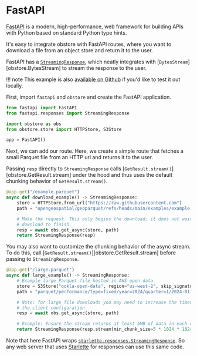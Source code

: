 # FastAPI

[FastAPI](https://fastapi.tiangolo.com/) is a modern, high-performance, web framework for building APIs with Python based on standard Python type hints.

It's easy to integrate obstore with FastAPI routes, where you want to download a file from an object store and return it to the user.

FastAPI has a [`StreamingResponse`](https://fastapi.tiangolo.com/advanced/custom-response/#streamingresponse), which neatly integrates with [`BytesStream`][obstore.BytesStream] to stream the response to the user.

!!! note
    This example is also [available on Github](https://github.com/developmentseed/obstore/blob/main/examples/fastapi-example/README.md) if you'd like to test it out locally.

First, import `fastapi` and `obstore` and create the FastAPI application.

```py
from fastapi import FastAPI
from fastapi.responses import StreamingResponse

import obstore as obs
from obstore.store import HTTPStore, S3Store

app = FastAPI()
```

Next, we can add our route. Here, we create a simple route that fetches a small
Parquet file from an HTTP url and returns it to the user.

Passing `resp` directly to `StreamingResponse` calls
[`GetResult.stream()`][obstore.GetResult.stream] under the hood and thus uses
the default chunking behavior of `GetResult.stream()`.

```py
@app.get("/example.parquet")
async def download_example() -> StreamingResponse:
    store = HTTPStore.from_url("https://raw.githubusercontent.com")
    path = "opengeospatial/geoparquet/refs/heads/main/examples/example.parquet"

    # Make the request. This only begins the download; it does not wait for the
    # download to finish.
    resp = await obs.get_async(store, path)
    return StreamingResponse(resp)
```

You may also want to customize the chunking behavior of the async stream. To do
this, call [`GetResult.stream()`][obstore.GetResult.stream] before passing to
`StreamingResponse`.

```py
@app.get("/large.parquet")
async def large_example() -> StreamingResponse:
    # Example large Parquet file hosted in AWS open data
    store = S3Store("ookla-open-data", region="us-west-2", skip_signature=True)
    path = "parquet/performance/type=fixed/year=2024/quarter=1/2024-01-01_performance_fixed_tiles.parquet"

    # Note: for large file downloads you may need to increase the timeout in
    # the client configuration
    resp = await obs.get_async(store, path)

    # Example: Ensure the stream returns at least 5MB of data in each chunk.
    return StreamingResponse(resp.stream(min_chunk_size=5 * 1024 * 1024))
```

Note that here FastAPI wraps
[`starlette.responses.StreamingResponse`](https://www.starlette.io/responses/#streamingresponse).
So any web server that uses [Starlette](https://www.starlette.io/) for responses
can use this same code.
